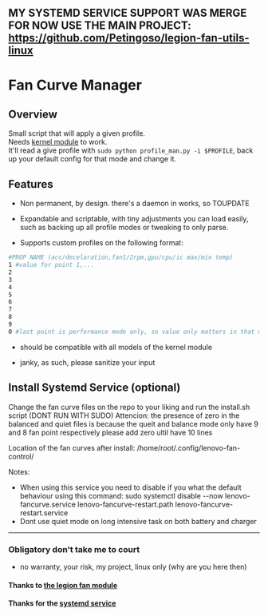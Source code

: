 ## MY SYSTEMD SERVICE SUPPORT WAS MERGE FOR NOW USE THE MAIN PROJECT: https://github.com/Petingoso/legion-fan-utils-linux

# Fan Curve Manager

## Overview 
Small script that will apply a given profile.  
Needs [kernel module](https://github.com/johnfanv2/LenovoLegionLinux) to work.  
It'll read a give profile with `sudo python profile_man.py -i $PROFILE`, back up your default config for that mode and change it.


## Features 
- Non permanent, by design. there's a daemon in works, so TOUPDATE 

- Expandable and scriptable, with tiny adjustments you can load easily, such as backing up all profile modes or tweaking to only parse.  

- Supports custom profiles on the following format:
```bash
#PROP NAME (acc/decelaration,fan1/2rpm,gpu/cpu/ic max/min temp)
1 #value for point 1,...
2 
3 
4 
5 
6 
7 
8 
9
0 #last point is performance mode only, so value only matters in that mode
```
- should be compatible with all models of the kernel module

-  janky, as such, please sanitize your input 

## Install Systemd Service (optional)

Change the fan curve files on the repo to your liking and run the install.sh script (DONT RUN WITH SUDO)
Attencion: the presence of zero in the balanced and quiet files is because the queit and balance mode only have 9 and 8 fan point respectively please add zero ultil have 10 lines

Location of the fan curves after install: /home/root/.config/lenovo-fan-control/

Notes:
- When using this service you need to disable if you what the default behaviour using this command: sudo systemctl disable --now lenovo-fancurve.service lenovo-fancurve-restart.path lenovo-fancurve-restart.service
- Dont use quiet mode on long intensive task on both battery and charger

___ 

### Obligatory don't take me to court 
- no warranty, your risk, my project, linux only (why are you here then)


#### Thanks to [the legion fan module](https://github.com/johnfanv2/LenovoLegionLinux) 

#### Thanks for the [systemd service](https://github.com/MrDuartePT/legion-fan-utils-linux)
